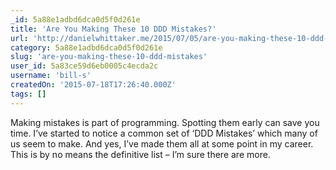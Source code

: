 ```yaml
---
_id: 5a88e1adbd6dca0d5f0d261e
title: 'Are You Making These 10 DDD Mistakes?'
url: 'http://danielwhittaker.me/2015/07/05/are-you-making-these-10-ddd-mistakes/?utm_source=dotnetweekly&utm_medium=email'
category: 5a88e1adbd6dca0d5f0d261e
slug: 'are-you-making-these-10-ddd-mistakes'
user_id: 5a83ce59d6eb0005c4ecda2c
username: 'bill-s'
createdOn: '2015-07-18T17:26:40.000Z'
tags: []
---
```


Making mistakes is part of programming. Spotting them early can save you time. I’ve started to notice a common set of ‘DDD Mistakes’ which many of us seem to make. And yes, I’ve made them all at some point in my career. This is by no means the definitive list – I’m sure there are more.
